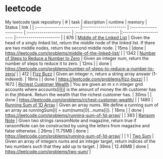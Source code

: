 # leetcode
My leetcode task repository
| # | task | discription | runtime  | memory | Status | link |
| :---------------------- |:---------------------- | :---------------------- | :---------------------- | :---------------------- |:---------------------- |:---------------------- |
| 876 | [Middle of the Linked List](Middle_of_the_Linked_List.py) | Given the head of a singly linked list, return the middle node of the linked list. If there are two middle nodes, return the second middle node. | 15ms |  |done  | https://leetcode.com/problems/middle-of-the-linked-list/ |
| 1342 | [Number of Steps to Reduce a Number to Zero](Number_of_Steps_to_Reduce_a_Number_to_Zero.py) | Given an integer num, return the number of steps to reduce it to zero. | 12ms |  | done  | https://leetcode.com/problems/number-of-steps-to-reduce-a-number-to-zero/ |
| 412 | [Fizz Buzz](Fizz_Buzz.py) | Given an integer n, return a string array answer (1-indexed). | 18ms |  | done  | https://leetcode.com/problems/fizz-buzz/ |
| 1672 | [Richest Customer Wealth](Richest_Customer_Wealth.py) | You are given an m x n integer grid accounts where accounts[i][j] is the amount of money the i​​​​​​​​​​​th​​​​ customer has in the j​​​​​​​​​​​th​​​​ bank. Return the wealth that the richest customer has. | 30ms |  | done  | https://leetcode.com/problems/richest-customer-wealth/ |
| 1480 | [Running Sum of 1D Array](Running_Sum_of_1D_Array.py) | Given an array nums. We define a running sum of an array as runningSum[i] = sum(nums[0]…nums[i]). | 18ms |  | done  | https://leetcode.com/problems/running-sum-of-1d-array/ |
| 383 | [Ransom Note](Ransom_Note.py) | Given two strings ransomNote and magazine, return true if ransomNote can be constructed by using the letters from magazine and false otherwise. | 26ms | 11.75MB | done  | https://leetcode.com/problems/running-sum-of-1d-array/ |
| 1 | [Two Sum](Two_Sum.py) | Given an array of integers nums and an integer target, return indices of the two numbers such that they add up to target. | 39ms | 12.46MB | done  | https://leetcode.com/problems/two-sum/ |